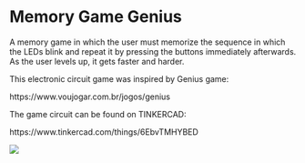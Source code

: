 # Memory Game Genius
<p>A memory game in which the user must memorize the sequence in which the LEDs blink and repeat it by pressing the buttons immediately afterwards. As the user levels up, it gets faster and harder.</p>
<p>This electronic circuit game was inspired by Genius game:</p>
<p>https://www.voujogar.com.br/jogos/genius</p>
<p>The game circuit can be found on TINKERCAD:</p>
<p>https://www.tinkercad.com/things/6EbvTMHYBED</p>
<img src="https://csg.tinkercad.com/things/6EbvTMHYBED/t725.png?rev=1609534827718000000&s=&v=1&type=circuits">

